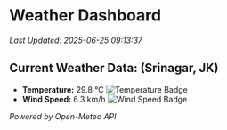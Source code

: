 
# Weather Dashboard

_Last Updated: 2025-06-25 09:13:37_

## Current Weather Data: (Srinagar, JK)
- **Temperature:** 29.8 °C ![Temperature Badge](https://img.shields.io/badge/Temperature-Medium%20Temp-green)
- **Wind Speed:** 6.3 km/h ![Wind Speed Badge](https://img.shields.io/badge/Wind%20Speed-Light%20Wind-blue)

*Powered by Open-Meteo API*
